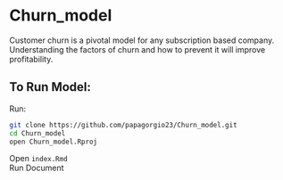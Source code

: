 # Churn_model


Customer churn is a pivotal model for any subscription based company. Understanding the factors of churn and how to prevent it will improve profitability. 

## To Run Model:

Run:
```bash
git clone https://github.com/papagorgio23/Churn_model.git
cd Churn_model
open Churn_model.Rproj
```

Open `index.Rmd`  
Run Document 
